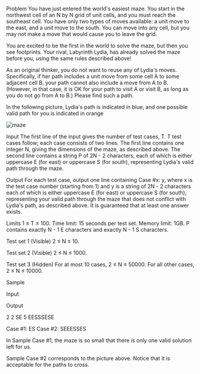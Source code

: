 Problem
You have just entered the world's easiest maze. You start in the northwest cell of an N by N grid of unit cells, and you must reach the southeast cell. You have only two types of moves available: a unit move to the east, and a unit move to the south. You can move into any cell, but you may not make a move that would cause you to leave the grid.

You are excited to be the first in the world to solve the maze, but then you see footprints. Your rival, Labyrinth Lydia, has already solved the maze before you, using the same rules described above!

As an original thinker, you do not want to reuse any of Lydia's moves. Specifically, if her path includes a unit move from some cell A to some adjacent cell B, your path cannot also include a move from A to B. (However, in that case, it is OK for your path to visit A or visit B, as long as you do not go from A to B.) Please find such a path.

In the following picture, Lydia's path is indicated in blue, and one possible valid path for you is indicated in orange

![maze](https://i.imgur.com/pDvXQqy.png "Maze")

Input
The first line of the input gives the number of test cases, T. T test cases follow; each case consists of two lines. The first line contains one integer N, giving the dimensions of the maze, as described above. The second line contains a string P of 2N - 2 characters, each of which is either uppercase E (for east) or uppercase S (for south), representing Lydia's valid path through the maze.

Output
For each test case, output one line containing Case #x: y, where x is the test case number (starting from 1) and y is a string of 2N - 2 characters each of which is either uppercase E (for east) or uppercase S (for south), representing your valid path through the maze that does not conflict with Lydia's path, as described above. It is guaranteed that at least one answer exists.

Limits
1 ≤ T ≤ 100.
Time limit: 15 seconds per test set.
Memory limit: 1GB.
P contains exactly N - 1 E characters and exactly N - 1 S characters.

Test set 1 (Visible)
2 ≤ N ≤ 10.

Test set 2 (Visible)
2 ≤ N ≤ 1000.

Test set 3 (Hidden)
For at most 10 cases, 2 ≤ N ≤ 50000.
For all other cases, 2 ≤ N ≤ 10000.

Sample

Input 
 	
Output 
 
2
2
SE
5
EESSSESE

  
Case #1: ES
Case #2: SEEESSES

  
In Sample Case #1, the maze is so small that there is only one valid solution left for us.

Sample Case #2 corresponds to the picture above. Notice that it is acceptable for the paths to cross.
